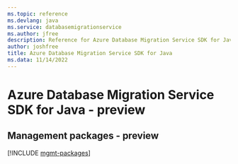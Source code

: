 ```yaml
---
ms.topic: reference
ms.devlang: java
ms.service: databasemigrationservice
ms.author: jfree
description: Reference for Azure Database Migration Service SDK for Java
author: joshfree
title: Azure Database Migration Service SDK for Java
ms.data: 11/14/2022
---
```

# Azure Database Migration Service SDK for Java - preview

## Management packages - preview
[!INCLUDE [mgmt-packages](database-migration-service-mgmt-index.md)]